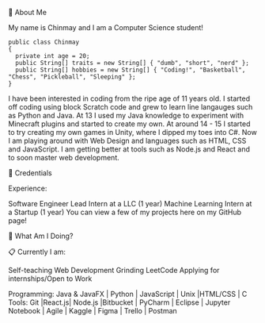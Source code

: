 📮 About Me

My name is Chinmay and I am a Computer Science student!

```
public class Chinmay
{
  private int age = 20;
  public String[] traits = new String[] { "dumb", "short", "nerd" };
  public String[] hobbies = new String[] { "Coding!", "Basketball", "Chess", "Pickleball", "Sleeping" };
}
```

I have been interested in coding from the ripe age of 11 years old. I started off coding using block Scratch code and grew to learn line langauges such as Python and Java. At 13 I used my Java knowledge to experiment with Minecraft plugins and started to create my own. At around 14 - 15 I started to try creating my own games in Unity, where I dipped my toes into C#. Now I am playing around with Web Design and languages such as HTML, CSS and JavaScript. I am getting better at tools such as Node.js and React and to soon master web development.

💼 Credentials

Experience:

Software Engineer Lead Intern at a LLC (1 year)
Machine Learning Intern at a Startup (1 year)
You can view a few of my projects here on my GitHub page!

📍 What Am I Doing?

📋 Currently I am:

Self-teaching Web Development
Grinding LeetCode
Applying for internships/Open to Work

Programming: Java & JavaFX | Python | JavaScript | Unix |HTML/CSS | C
Tools: Git |React.js| Node.js |Bitbucket | PyCharm | Eclipse | Jupyter Notebook | Agile | Kaggle | Figma | Trello | Postman

